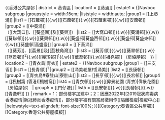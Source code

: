 {{香港公共屋邨
| district = 葵青區
| location1 = [[葵涌]]
| estate1 =  {{Navbox subgroup
    |groupstyle = width:15em;
    |liststyle = width:auto;
   |group1 = [[上葵涌]]
   |list1  = [[石籬邨]]{{.w}}[[石蔭邨]]{{.w}}[[石蔭東邨]]{{.w}}[[安蔭邨]]
   |group2 = [[中葵涌]]<br>（[[大窩口]]、[[葵盛圍]]及[[葵興]]）
   |list2  = [[大窩口邨]]{{.w}}[[葵涌邨]]{{.w}}[[葵聯邨]]{{.w}}[[葵興邨]]{{.w}}[[葵盛邨|葵盛西邨]]{{.w}}[[葵盛邨|葵盛東邨]]{{.w}}[[葵盛邨|高盛臺]]
   |group3 = [[下葵涌]]<br>（[[葵芳]]、[[荔景]]及[[茘枝角灣]]）
   |list3  = [[葵芳邨]]{{.w}}[[葵翠邨]]{{.w}}[[荔景邨]]<sup>2</sup>{{.w}}[[麗瑤邨]]<sup>1</sup>{{.w}}[[華荔邨]]{{.w}}[[祖堯邨]] （房協屋邨） }}
| location2 = [[青衣島|青衣]]
| estate2 =  {{Navbox subgroup
   |group1 = [[三支香]]
   |list1  = [[長青邨]]<sup>1</sup>
   |group2 = [[涌美老屋村|涌美]]
   |list2  = [[長康邨]]
   |group3 = [[青衣島#寮肚山|寮肚山]]
   |list3  = [[長亨邨]]{{.w}}[[長宏邨]]
   |group4 = [[楓樹窩 (香港)|楓樹窩]]
   |list4  = [[青衣邨]]{{.w}}[[偉景花園 (青衣)|偉景花園]]（房協屋邨）
   | group5 = [[門仔塘]]
   | list5 = [[長安邨]]{{.w}}[[長發邨]]{{.w}}[[青逸軒]] 
  }}
| remark = 1：部份樓宇加建中；2：因應2022年[[2019冠狀病毒病香港疫情|新冠肺炎香港疫情]]，部分樓宇被有關當局徵用作[[隔離檢疫|檢疫中心]]
|belowstyle=text-align:left; font-size:100%;
}}<includeonly>[[Category:葵青區公共屋邨]]</includeonly><noinclude>[[Category:香港公共房屋模板]]</noinclude>